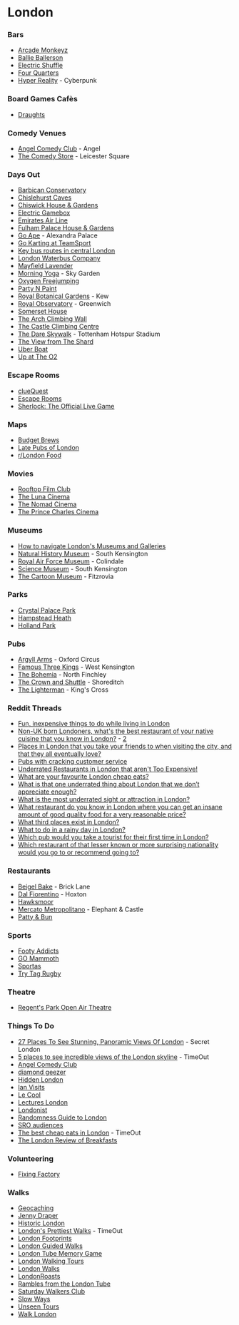 # London

### Bars

* [Arcade Monkeyz](https://www.arcademonkeyz.com/)
* [Ballie Ballerson](https://www.ballieballerson.com/)
* [Electric Shuffle](https://electricshuffle.com/london/)
* [Four Quarters](https://fourquarters.bar/)
* [Hyper Reality](https://hyper-reality.io/) - Cyberpunk

### Board Games Cafès

* [Draughts](https://www.draughtslondon.com/)

### Comedy Venues

* [Angel Comedy Club](https://www.angelcomedy.co.uk/) - Angel
* [The Comedy Store](https://london.thecomedystore.co.uk/) - Leicester Square

### Days Out

* [Barbican Conservatory](https://www.barbican.org.uk/whats-on/2021/event/visit-the-conservatory)
* [Chislehurst Caves](https://www.chislehurst-caves.co.uk/)
* [Chiswick House & Gardens](https://chiswickhouseandgardens.org.uk/)
* [Electric Gamebox](https://electricgamebox.com/)
* [Emirates Air Line](https://tfl.gov.uk/modes/emirates-air-line/)
* [Fulham Palace House & Gardens](https://www.fulhampalace.org/)
* [Go Ape](https://goape.co.uk/locations/alexandra-palace) - Alexandra Palace
* [Go Karting at TeamSport](https://www.team-sport.co.uk/)
* [Key bus routes in central London](https://www.mapaplan.com/travel-map/london-top-tourist-attractions-map/high-resolution/london-top-tourist-attractions-map-14-key-bus-routes-by-tourist-attractions-in-central-london-high-resolution.png)
* [London Waterbus Company](https://www.londonwaterbus.com/)
* [Mayfield Lavender](https://www.mayfieldlavender.com/)
* [Morning Yoga](https://skygarden.london/morning-yoga/) - Sky Garden
* [Oxygen Freejumping](https://oxygenfreejumping.co.uk)
* [Party N Paint](https://www.partynpaint.co.uk/)
* [Royal Botanical Gardens](https://www.kew.org/) - Kew
* [Royal Observatory](https://www.rmg.co.uk/royal-observatory) - Greenwich
* [Somerset House](https://www.somersethouse.org.uk/)
* [The Arch Climbing Wall](https://www.archclimbingwall.com/)
* [The Castle Climbing Centre](https://www.castle-climbing.co.uk/)
* [The Dare Skywalk](https://experience.tottenhamhotspur.com/spurs-sky-walk.htm) - Tottenham Hotspur Stadium
* [The View from The Shard](https://www.theviewfromtheshard.com/)
* [Uber Boat](https://www.thamesclippers.com/)
* [Up at The O2](https://www.theo2.co.uk/m/news/detail/up-at-the-o2)

### Escape Rooms

* [clueQuest](https://cluequest.co.uk/escape-room-london)
* [Escape Rooms](https://www.escaperooms.co.uk/)
* [Sherlock: The Official Live Game](https://www.thegameisnow.com/)

### Maps

* [Budget Brews](https://budgetbrews.netlify.app/)
* [Late Pubs of London](https://www.google.com/maps/d/u/0/viewer?mid=1ItFgDbsJlmFIAoIR\_xRHj-5yyq1RVok\&ll=51.53358083536003%2C-0.12203304408033189\&z=15)
* [r/London Food](https://www.google.com/maps/d/u/0/viewer?mid=1hvE-Owf4cRfPxofAtK-vMKASCWZpj-k\&ll=51.536716756666415%2C-0.1571249449310308\&z=11)

### Movies

* [Rooftop Film Club](https://rooftopfilmclub.com/london/)
* [The Luna Cinema](https://www.thelunacinema.com/)
* [The Nomad Cinema](https://www.whereisthenomad.com/)
* [The Prince Charles Cinema](https://princecharlescinema.com/PrinceCharlesCinema.dll/Home)

### Museums

* [How to navigate London's Museums and Galleries](https://assets.londonist.com/uploads/2015/02/museums3\_7.pdf)
* [Natural History Museum](https://www.nhm.ac.uk/) - South Kensington
* [Royal Air Force Museum](https://www.rafmuseum.org.uk/london/) - Colindale
* [Science Museum](https://www.sciencemuseum.org.uk/) - South Kensington
* [The Cartoon Museum](https://www.cartoonmuseum.org/) - Fitzrovia

### Parks

* [Crystal Palace Park](https://www.bromley.gov.uk/crystalpalacepark)
* [Hampstead Heath](https://www.hampsteadheath.net/)
* [Holland Park](https://www.rbkc.gov.uk/leisure-and-culture/parks/holland-park)

### Pubs

* [Argyll Arms](https://www.nicholsonspubs.co.uk/restaurants/london/theargyllarmsoxfordcircuslondon) - Oxford Circus
* [Famous Three Kings](https://www.craft-pubs.co.uk/f3k-london) - West Kensington
* [The Bohemia](https://twitter.com/Bohemia\_N12/with\_replies) - North Finchley
* [The Crown and Shuttle](https://www.crownandshuttle.com/) - Shoreditch
* [The Lighterman](https://www.thelighterman.co.uk/) - King's Cross

### Reddit Threads

* [Fun, inexpensive things to do while living in London](https://www.reddit.com/r/london/comments/15mbbcm/fun\_inexpensive\_things\_to\_do\_while\_living\_in/)
* [Non-UK born Londoners, what's the best restaurant of your native cuisine that you know in London?](https://www.reddit.com/r/london/comments/ovpobh/nonuk\_born\_londoners\_whats\_the\_best\_restaurant\_of/) - [2](https://www.reddit.com/r/london/comments/952fob/nonuk\_born\_londoners\_whats\_the\_best\_restaurant\_of/)
* [Places in London that you take your friends to when visiting the city, and that they all eventually love?](https://www.reddit.com/r/london/comments/17tov4v/places\_in\_london\_that\_you\_take\_your\_friends\_to)
* [Pubs with cracking customer service](https://www.reddit.com/r/london/comments/1940fcq/pubs\_with\_cracking\_customer\_service/)
* [Underrated Restaurants in London that aren't Too Expensive!](https://www.reddit.com/r/london/comments/skxwrp/underrated\_restaurants\_in\_london\_that\_arent\_too/)
* [What are your favourite London cheap eats?](https://www.reddit.com/r/london/comments/185b1of/what\_are\_your\_favourite\_london\_cheap\_eats)
* [What is that one underrated thing about London that we don’t appreciate enough?](https://www.reddit.com/r/london/comments/198tt6o/what\_is\_that\_one\_underrated\_thing\_about\_london/)
* [What is the most underrated sight or attraction in London?](https://www.reddit.com/r/london/comments/17k6ijn/what\_is\_the\_most\_underrated\_sight\_or\_attraction/)
* [What restaurant do you know in London where you can get an insane amount of good quality food for a very reasonable price?](https://www.reddit.com/r/london/comments/ofhwz1/what\_restaurant\_do\_you\_know\_in\_london\_where\_you/)
* [What third places exist in London?](https://www.reddit.com/r/london/comments/18xncrt/what\_third\_places\_exist\_in\_london/)
* [What to do in a rainy day in London?](https://www.reddit.com/r/london/comments/105q51i/what\_to\_do\_in\_a\_rainy\_day\_in\_london/)
* [Which pub would you take a tourist for their first time in London?](https://www.reddit.com/r/london/comments/14qexum/which\_pub\_would\_you\_take\_a\_tourist\_to\_for\_their/)
* [Which restaurant of that lesser known or more surprising nationality would you go to or recommend going to?](https://www.reddit.com/r/london/comments/17qy4qb/in\_london\_there\_are\_hundreds\_of\_restaurants\_of/)

### Restaurants

* [Beigel Bake](https://bricklanebeigel.co.uk/) - Brick Lane
* [Dal Fiorentino](https://dalfiorentino.london/) - Hoxton
* [Hawksmoor](https://thehawksmoor.com/)
* [Mercato Metropolitano](https://www.mercatometropolitano.com/) - Elephant & Castle
* [Patty & Bun](https://www.pattyandbun.co.uk/)

### Sports

* [Footy Addicts](https://footyaddicts.com/)
* [GO Mammoth](https://www.gomammoth.co.uk/)
* [Sportas](https://sportas.co.uk/)
* [Try Tag Rugby](https://trytagrugby.com/)

### Theatre

* [Regent's Park Open Air Theatre](https://openairtheatre.com/)

### Things To Do

* [27 Places To See Stunning, Panoramic Views Of London](https://secretldn.com/best-places-for-panoramic-views-of-london/) - Secret London
* [5 places to see incredible views of the London skyline](https://www.timeout.com/london/things-to-do/places-to-see-incredible-views-of-the-london-skyline-for-free) - TimeOut
* [Angel Comedy Club](https://www.angelcomedy.co.uk/)
* [diamond geezer](https://diamondgeezer.blogspot.com/2015\_04\_01\_diamondgeezer\_archive.html)
* [Hidden London](https://hidden-london.com/)
* [Ian Visits](https://www.ianvisits.co.uk/calendar/)
* [Le Cool](https://london.lecool.com/)
* [Lectures London](https://lectures.london/)
* [Londonist](https://londonist.com/)
* [Randomness Guide to London](https://london.randomness.org.uk/wiki.cgi)
* [SRO audiences](https://www.sroaudiences.com/)
* [The best cheap eats in London](https://www.timeout.com/london/food-drink/londons-best-cheap-eats) - TimeOut
* [The London Review of Breakfasts](https://londonreviewofbreakfasts.blogspot.com/)

### Volunteering

* [Fixing Factory](https://www.fixingfactory.org/)

### Walks

* [Geocaching](https://www.geocaching.com/play)
* [Jenny Draper](https://www.jdraper.co.uk/)
* [Historic London](https://historiclondontours.com/)
* [London's Prettiest Walks](https://www.timeout.com/london/things-to-do/londons-prettiest-walks) - TimeOut
* [London Footprints](https://www.london-footprints.co.uk/index.htm)
* [London Guided Walks](https://londonguidedwalks.uk/)
* [London Tube Memory Game](https://metro-memory.com/london)
* [London Walking Tours](https://lookup.london/walking-tours/)
* [London Walks](https://www.walks.com/)
* [LondonRoasts](https://londonroasts.com/)
* [Rambles from the London Tube](https://www.londontuberambles.co.uk/)
* [Saturday Walkers Club](https://www.walkingclub.org.uk/)
* [Slow Ways](https://beta.slowways.org/)
* [Unseen Tours](https://unseentours.org.uk/)
* [Walk London](https://www.walklondon.org.uk/)
